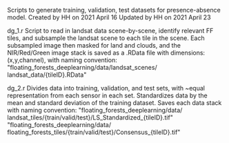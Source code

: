 Scripts to generate training, validation, test datasets for presence-absence model. Created by HH on 2021 April 16
Updated by HH on 2021 April 23

dg_1.r
  Script to read in landsat data scene-by-scene,
    identify relevant FF tiles, and subsample the
    landsat scene to each tile in the scene.
  Each subsampled image then masked for land and clouds, and
    the NIR/Red/Green image stack is saved as a .RData file
    with dimensions: (x,y,channel), with naming convention:
      "floating_forests_deeplearning/data/landsat_scenes/
        landsat_data/{tileID}.RData"
  
dg_2.r
  Divides data into training, validation, and test sets,
with ~equal representation from each sensor in each set.
  Standardizes data by the mean and standard deviation of
the training dataset. Saves each data stack with naming convention:
    "floating_forests_deeplearning/data/
      landsat_tiles/{train/valid/test}/LS_Standardized_{tileID}.tif"
    "floating_forests_deeplearning/data/
      floating_forests_tiles/{train/valid/test}/Consensus_{tileID}.tif"
  
